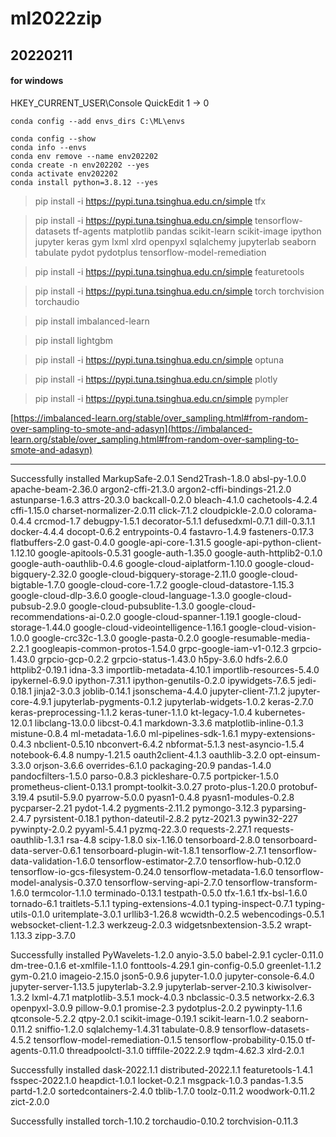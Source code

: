 # ml2022zip
 
## 20220211
#### for windows
HKEY_CURRENT_USER\Console QuickEdit 1 -> 0

```
conda config --add envs_dirs C:\ML\envs

conda config --show
conda info --envs
conda env remove --name env202202
conda create -n env202202 --yes
conda activate env202202
conda install python=3.8.12 --yes
```

> pip install -i https://pypi.tuna.tsinghua.edu.cn/simple tfx 

> pip install -i https://pypi.tuna.tsinghua.edu.cn/simple tensorflow-datasets tf-agents matplotlib pandas scikit-learn scikit-image ipython jupyter keras gym lxml xlrd openpyxl sqlalchemy jupyterlab seaborn tabulate pydot pydotplus tensorflow-model-remediation 

> pip install -i https://pypi.tuna.tsinghua.edu.cn/simple featuretools

> pip install -i https://pypi.tuna.tsinghua.edu.cn/simple torch torchvision torchaudio

> pip install imbalanced-learn

> pip install lightgbm

> pip install -i https://pypi.tuna.tsinghua.edu.cn/simple optuna

> pip install -i https://pypi.tuna.tsinghua.edu.cn/simple plotly

> pip install -i https://pypi.tuna.tsinghua.edu.cn/simple pympler



[https://imbalanced-learn.org/stable/over_sampling.html#from-random-over-sampling-to-smote-and-adasyn](https://imbalanced-learn.org/stable/over_sampling.html#from-random-over-sampling-to-smote-and-adasyn)

--------
Successfully installed MarkupSafe-2.0.1 Send2Trash-1.8.0 absl-py-1.0.0 apache-beam-2.36.0 argon2-cffi-21.3.0 argon2-cffi-bindings-21.2.0 astunparse-1.6.3 attrs-20.3.0 backcall-0.2.0 bleach-4.1.0 cachetools-4.2.4 cffi-1.15.0 charset-normalizer-2.0.11 click-7.1.2 cloudpickle-2.0.0 colorama-0.4.4 crcmod-1.7 debugpy-1.5.1 decorator-5.1.1 defusedxml-0.7.1 dill-0.3.1.1 docker-4.4.4 docopt-0.6.2 entrypoints-0.4 fastavro-1.4.9 fasteners-0.17.3 flatbuffers-2.0 gast-0.4.0 google-api-core-1.31.5 google-api-python-client-1.12.10 google-apitools-0.5.31 google-auth-1.35.0 google-auth-httplib2-0.1.0 google-auth-oauthlib-0.4.6 google-cloud-aiplatform-1.10.0 google-cloud-bigquery-2.32.0 google-cloud-bigquery-storage-2.11.0 google-cloud-bigtable-1.7.0 google-cloud-core-1.7.2 google-cloud-datastore-1.15.3 google-cloud-dlp-3.6.0 google-cloud-language-1.3.0 google-cloud-pubsub-2.9.0 google-cloud-pubsublite-1.3.0 google-cloud-recommendations-ai-0.2.0 google-cloud-spanner-1.19.1 google-cloud-storage-1.44.0 google-cloud-videointelligence-1.16.1 google-cloud-vision-1.0.0 google-crc32c-1.3.0 google-pasta-0.2.0 google-resumable-media-2.2.1 googleapis-common-protos-1.54.0 grpc-google-iam-v1-0.12.3 grpcio-1.43.0 grpcio-gcp-0.2.2 grpcio-status-1.43.0 h5py-3.6.0 hdfs-2.6.0 httplib2-0.19.1 idna-3.3 importlib-metadata-4.10.1 importlib-resources-5.4.0 ipykernel-6.9.0 ipython-7.31.1 ipython-genutils-0.2.0 ipywidgets-7.6.5 jedi-0.18.1 jinja2-3.0.3 joblib-0.14.1 jsonschema-4.4.0 jupyter-client-7.1.2 jupyter-core-4.9.1 jupyterlab-pygments-0.1.2 jupyterlab-widgets-1.0.2 keras-2.7.0 keras-preprocessing-1.1.2 keras-tuner-1.1.0 kt-legacy-1.0.4 kubernetes-12.0.1 libclang-13.0.0 libcst-0.4.1 markdown-3.3.6 matplotlib-inline-0.1.3 mistune-0.8.4 ml-metadata-1.6.0 ml-pipelines-sdk-1.6.1 mypy-extensions-0.4.3 nbclient-0.5.10 nbconvert-6.4.2 nbformat-5.1.3 nest-asyncio-1.5.4 notebook-6.4.8 numpy-1.21.5 oauth2client-4.1.3 oauthlib-3.2.0 opt-einsum-3.3.0 orjson-3.6.6 overrides-6.1.0 packaging-20.9 pandas-1.4.0 pandocfilters-1.5.0 parso-0.8.3 pickleshare-0.7.5 portpicker-1.5.0 prometheus-client-0.13.1 prompt-toolkit-3.0.27 proto-plus-1.20.0 protobuf-3.19.4 psutil-5.9.0 pyarrow-5.0.0 pyasn1-0.4.8 pyasn1-modules-0.2.8 pycparser-2.21 pydot-1.4.2 pygments-2.11.2 pymongo-3.12.3 pyparsing-2.4.7 pyrsistent-0.18.1 python-dateutil-2.8.2 pytz-2021.3 pywin32-227 pywinpty-2.0.2 pyyaml-5.4.1 pyzmq-22.3.0 requests-2.27.1 requests-oauthlib-1.3.1 rsa-4.8 scipy-1.8.0 six-1.16.0 tensorboard-2.8.0 tensorboard-data-server-0.6.1 tensorboard-plugin-wit-1.8.1 tensorflow-2.7.1 tensorflow-data-validation-1.6.0 tensorflow-estimator-2.7.0 tensorflow-hub-0.12.0 tensorflow-io-gcs-filesystem-0.24.0 tensorflow-metadata-1.6.0 tensorflow-model-analysis-0.37.0 tensorflow-serving-api-2.7.0 tensorflow-transform-1.6.0 termcolor-1.1.0 terminado-0.13.1 testpath-0.5.0 tfx-1.6.1 tfx-bsl-1.6.0 tornado-6.1 traitlets-5.1.1 typing-extensions-4.0.1 typing-inspect-0.7.1 typing-utils-0.1.0 uritemplate-3.0.1 urllib3-1.26.8 wcwidth-0.2.5 webencodings-0.5.1 websocket-client-1.2.3 werkzeug-2.0.3 widgetsnbextension-3.5.2 wrapt-1.13.3 zipp-3.7.0

Successfully installed PyWavelets-1.2.0 anyio-3.5.0 babel-2.9.1 cycler-0.11.0 dm-tree-0.1.6 et-xmlfile-1.1.0 fonttools-4.29.1 gin-config-0.5.0 greenlet-1.1.2 gym-0.21.0 imageio-2.15.0 json5-0.9.6 jupyter-1.0.0 jupyter-console-6.4.0 jupyter-server-1.13.5 jupyterlab-3.2.9 jupyterlab-server-2.10.3 kiwisolver-1.3.2 lxml-4.7.1 matplotlib-3.5.1 mock-4.0.3 nbclassic-0.3.5 networkx-2.6.3 openpyxl-3.0.9 pillow-9.0.1 promise-2.3 pydotplus-2.0.2 pywinpty-1.1.6 qtconsole-5.2.2 qtpy-2.0.1 scikit-image-0.19.1 scikit-learn-1.0.2 seaborn-0.11.2 sniffio-1.2.0 sqlalchemy-1.4.31 tabulate-0.8.9 tensorflow-datasets-4.5.2 tensorflow-model-remediation-0.1.5 tensorflow-probability-0.15.0 tf-agents-0.11.0 threadpoolctl-3.1.0 tifffile-2022.2.9 tqdm-4.62.3 xlrd-2.0.1

Successfully installed dask-2022.1.1 distributed-2022.1.1 featuretools-1.4.1 fsspec-2022.1.0 heapdict-1.0.1 locket-0.2.1 msgpack-1.0.3 pandas-1.3.5 partd-1.2.0 sortedcontainers-2.4.0 tblib-1.7.0 toolz-0.11.2 woodwork-0.11.2 zict-2.0.0

Successfully installed torch-1.10.2 torchaudio-0.10.2 torchvision-0.11.3
